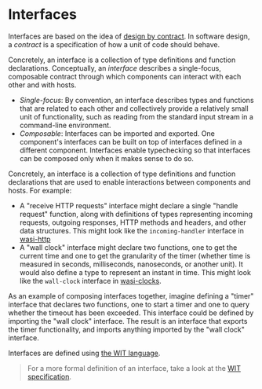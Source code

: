 # Interfaces

Interfaces are based on the idea of [design by contract][wp-contract].
In software design, a _contract_ is a specification
of how a unit of code should behave.

Concretely, an interface is a collection of type definitions
and function declarations.
Conceptually, an _interface_ describes a single-focus, composable contract
through which components can interact with each other
and with hosts.
* _Single-focus_: By convention, an interface describes
  types and functions that are related to each other
  and collectively provide a relatively small unit of
  functionality,
  such as reading from the standard input stream
  in a command-line environment.
* _Composable_: Interfaces can be imported and exported.
  One component's interfaces can be built
  on top of interfaces defined in a different component.
  Interfaces enable typechecking so that interfaces can
  be composed only when it makes sense to do so.

Concretely, an interface is a collection of type definitions
and function declarations
that are used to enable interactions between components and hosts.
For example:

* A "receive HTTP requests" interface might declare
  a single "handle request" function,
  along with definitions of types representing
  incoming requests, outgoing responses,
  HTTP methods and headers, and other data structures.
  This might look like the `incoming-handler` interface
  in [wasi-http][wasi-http-handler]
* A "wall clock" interface might declare two functions,
  one to get the current time
  and one to get the granularity of the timer (whether time
  is measured in seconds, milliseconds, nanoseconds, or another unit).
  It would also define a type to represent an instant in time.
  This might look like the `wall-clock` interface
  in [wasi-clocks][wasi-clocks-wall-clock].

As an example of composing interfaces together,
imagine defining a "timer" interface that declares two functions,
one to start a timer and one to query whether the timeout
has been exceeded.
This interface could be defined by importing the "wall clock"
interface.
The result is an interface that exports the timer functionality,
and imports anything imported by the "wall clock" interface.

Interfaces are defined using [the WIT language](./wit.md).

[wp-contract]: https://en.wikipedia.org/wiki/Design_by_contract
[wasi-http-handler]: https://github.com/WebAssembly/wasi-http/blob/main/wit/handler.wit
[wasi-clocks-wall-clock]: https://github.com/WebAssembly/wasi-clocks/blob/main/wit/wall-clock.wit

> For a more formal definition of an interface, take a look at the [WIT specification](https://github.com/WebAssembly/component-model/blob/main/design/mvp/WIT.md).
